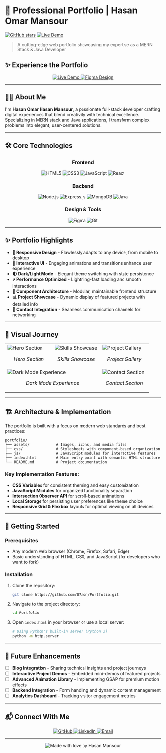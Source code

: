 # 🚀 Professional Portfolio | Hasan Omar Mansour

[![GitHub stars](https://img.shields.io/github/stars/07asn/Portfolio?style=social)](https://github.com/07asn/Portfolio)
[![Live Demo](https://img.shields.io/badge/demo-live-brightgreen)](https://07asn.github.io/Portfolio/)

> A cutting-edge web portfolio showcasing my expertise as a MERN Stack & Java Developer

## ✨ Experience the Portfolio

<div align="center">
  <a href="https://07asn.github.io/Portfolio/" target="_blank">
    <img src="https://img.shields.io/badge/LIVE_DEMO-View_Portfolio-4285F4?style=for-the-badge&logo=google-chrome&logoColor=white" alt="Live Demo" />
  </a>
  <a href="https://www.figma.com/design/0Vte1WD6VevE7GiRNKWbHO/Portfolio?m=auto&t=XQOvA1jo5vaK7hSK-1" target="_blank">
    <img src="https://img.shields.io/badge/FIGMA-View_Design-F24E1E?style=for-the-badge&logo=figma&logoColor=white" alt="Figma Design" />
  </a>
</div>

---

## 👨‍💻 About Me

I'm **Hasan Omar Hasan Mansour**, a passionate full-stack developer crafting digital experiences that blend creativity with technical excellence. Specializing in MERN stack and Java applications, I transform complex problems into elegant, user-centered solutions.

---

## 🛠️ Core Technologies

<div align="center">

### Frontend
![HTML5](https://img.shields.io/badge/HTML5-E34F26?style=for-the-badge&logo=html5&logoColor=white)
![CSS3](https://img.shields.io/badge/CSS3-1572B6?style=for-the-badge&logo=css3&logoColor=white)
![JavaScript](https://img.shields.io/badge/JavaScript-F7DF1E?style=for-the-badge&logo=javascript&logoColor=black)
![React](https://img.shields.io/badge/React-61DAFB?style=for-the-badge&logo=react&logoColor=black)

### Backend
![Node.js](https://img.shields.io/badge/Node.js-339933?style=for-the-badge&logo=nodedotjs&logoColor=white)
![Express.js](https://img.shields.io/badge/Express-000000?style=for-the-badge&logo=express&logoColor=white)
![MongoDB](https://img.shields.io/badge/MongoDB-47A248?style=for-the-badge&logo=mongodb&logoColor=white)
![Java](https://img.shields.io/badge/Java-007396?style=for-the-badge&logo=java&logoColor=white)

### Design & Tools
![Figma](https://img.shields.io/badge/Figma-F24E1E?style=for-the-badge&logo=figma&logoColor=white)
![Git](https://img.shields.io/badge/Git-F05032?style=for-the-badge&logo=git&logoColor=white)

</div>

---

## ✨ Portfolio Highlights

- **🎯 Responsive Design** - Flawlessly adapts to any device, from mobile to desktop
- **🔮 Interactive UI** - Engaging animations and transitions enhance user experience
- **🌓 Dark/Light Mode** - Elegant theme switching with state persistence
- **⚡ Performance Optimized** - Lightning-fast loading and smooth interactions
- **🧩 Component Architecture** - Modular, maintainable frontend structure
- **📊 Project Showcase** - Dynamic display of featured projects with detailed info
- **📱 Contact Integration** - Seamless communication channels for networking

---

## 📸 Visual Journey

<div align="center">
  <table>
    <tr>
      <td width="33%">
        <img src="https://drive.google.com/uc?export=view&id=1bYhhEnVr3oeIVqjZT8u1ycZAkpCO8L91" alt="Hero Section" />
        <p align="center"><em>Hero Section</em></p>
      </td>
      <td width="33%">
        <img src="https://drive.google.com/uc?export=view&id=1B3DW5daddmnBt5yGAtAKTJioi64W4oyB" alt="Skills Showcase" />
        <p align="center"><em>Skills Showcase</em></p>
      </td>
      <td width="33%">
        <img src="https://drive.google.com/uc?export=view&id=1Clb59b0GdOlOvQSQR0isLwr9DqDE8Jva" alt="Project Gallery" />
        <p align="center"><em>Project Gallery</em></p>
      </td>
    </tr>
    <tr>
      <td width="50%" colspan="2">
        <img src="https://drive.google.com/uc?export=view&id=1qpOCK-telsH2c9ZNaCjW-I-mPyS2V28Z" alt="Dark Mode Experience" />
        <p align="center"><em>Dark Mode Experience</em></p>
      </td>
      <td width="50%">
        <img src="https://drive.google.com/uc?export=view&id=1cHNoMvP8xL4drHAFxbPoqMT9DofIx9PD" alt="Contact Section" />
        <p align="center"><em>Contact Section</em></p>
      </td>
    </tr>
  </table>
</div>

---

## 🏗️ Architecture & Implementation

The portfolio is built with a focus on modern web standards and best practices:

```
portfolio/
├── assets/            # Images, icons, and media files
├── css/               # Stylesheets with component-based organization
├── js/                # JavaScript modules for interactive features
├── index.html         # Main entry point with semantic HTML structure
└── README.md          # Project documentation
```

### Key Implementation Features:

- **CSS Variables** for consistent theming and easy customization
- **JavaScript Modules** for organized functionality separation
- **Intersection Observer API** for scroll-based animations
- **Local Storage** for persisting user preferences like theme choice
- **Responsive Grid & Flexbox** layouts for optimal viewing on all devices

---

## 🚀 Getting Started

### Prerequisites

- Any modern web browser (Chrome, Firefox, Safari, Edge)
- Basic understanding of HTML, CSS, and JavaScript (for developers who want to fork)

### Installation

1. Clone the repository:
   ```bash
   git clone https://github.com/07asn/Portfolio.git
   ```

2. Navigate to the project directory:
   ```bash
   cd Portfolio
   ```

3. Open `index.html` in your browser or use a local server:
   ```bash
   # Using Python's built-in server (Python 3)
   python -m http.server
   ```

---

## 🔮 Future Enhancements

- [ ] **Blog Integration** - Sharing technical insights and project journeys
- [ ] **Interactive Project Demos** - Embedded mini-demos of featured projects
- [ ] **Advanced Animation Library** - Implementing GSAP for premium motion effects
- [ ] **Backend Integration** - Form handling and dynamic content management
- [ ] **Analytics Dashboard** - Tracking visitor engagement metrics

---

## 📬 Connect With Me

<div align="center">
  <a href="https://github.com/07asn" target="_blank">
    <img src="https://img.shields.io/badge/GitHub-181717?style=for-the-badge&logo=github&logoColor=white" alt="GitHub" />
  </a>
  <a href="https://www.linkedin.com/in/07asn/" target="_blank">
    <img src="https://img.shields.io/badge/LinkedIn-0A66C2?style=for-the-badge&logo=linkedin&logoColor=white" alt="LinkedIn" />
  </a>
  <a href="mailto:07asn.m@gmail.com" target="_blank">
    <img src="https://img.shields.io/badge/Email-D14836?style=for-the-badge&logo=gmail&logoColor=white" alt="Email" />
  </a>
</div>

---

<div align="center">
  <img src="https://img.shields.io/badge/Made%20with%20%E2%9D%A4%EF%B8%8F%20by-Hasan%20Mansour-red" alt="Made with love by Hasan Mansour" />
</div>